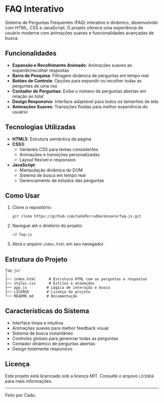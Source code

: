 # FAQ Interativo

Sistema de Perguntas Frequentes (FAQ) interativo e dinâmico, desenvolvido com HTML, CSS e JavaScript. O projeto oferece uma experiência de usuário moderna com animações suaves e funcionalidades avançadas de busca.

## Funcionalidades

- **Expansão e Recolhimento Animado**: Animações suaves ao expandir/recolher respostas
- **Barra de Pesquisa**: Filtragem dinâmica de perguntas em tempo real
- **Botões de Controle**: Opções para expandir ou recolher todas as perguntas de uma vez
- **Contador de Perguntas**: Exibe o número de perguntas abertas em relação ao total
- **Design Responsivo**: Interface adaptável para todos os tamanhos de tela
- **Animações Suaves**: Transições fluidas para melhor experiência do usuário

## Tecnologias Utilizadas

- **HTML5**: Estrutura semântica da página
- **CSS3**: 
  - Variáveis CSS para temas consistentes
  - Animações e transições personalizadas
  - Layout flexível e responsivo
- **JavaScript**: 
  - Manipulação dinâmica do DOM
  - Sistema de busca em tempo real
  - Gerenciamento de estados das perguntas

## Como Usar

1. Clone o repositório:
   ```bash
   git clone https://github.com/CaduPerrudGerminare/faq-js.git
   ```
2. Navegue até o diretório do projeto:
   ```bash
   cd faq-js
   ```
3. Abra o arquivo `index.html` em seu navegador.

## Estrutura do Projeto

```
faq-js/
│
├── index.html      # Estrutura HTML com as perguntas e respostas
├── styles.css      # Estilos e animações
├── app.js         # Lógica de interação e busca
├── LICENSE        # Licença do projeto
└── README.md      # Documentação
```

## Características do Sistema

- Interface limpa e intuitiva
- Animações suaves para melhor feedback visual
- Sistema de busca instantâneo
- Controles globais para gerenciar todas as perguntas
- Contador dinâmico de perguntas abertas
- Design totalmente responsivo

## Licença

Este projeto está licenciado sob a licença MIT. Consulte o arquivo `LICENSE` para mais informações.

---

Feito por Cadu.
